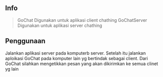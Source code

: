 ## Info
> GoChat	Digunakan untuk aplikasi client chathing
> GoChatServer	Digunakan untuk aplikasi server chathing

## Penggunaan
Jalankan aplikasi server pada komputerb server.
Setelah itu jalankan aploikasi GoChat pada komputer lain yg bertindak sebagai client.
Dari GoChat silahkan mengetikkan pesan yang akan dikirimkan ke semua clinet yg lain
